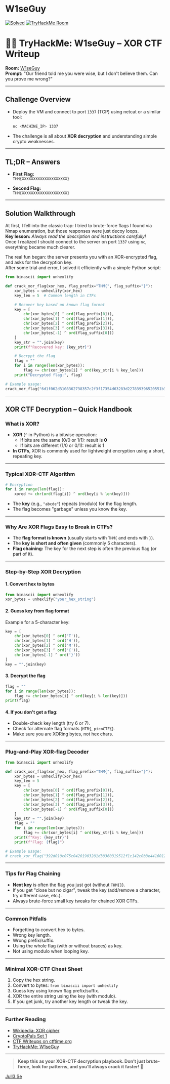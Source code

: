 # W1seGuy
[![Solved](https://img.shields.io/badge/Solved%20By-Jull3Hax0r-blue?style=flat-square&logo=gnu-bash)](https://tryhackme.com/p/Jull3)
[![TryHackMe Room](https://img.shields.io/badge/TryHackMe-Chill%20Hack-success?style=flat-square&logo=tryhackme)](https://tryhackme.com/room/w1seguy)

# 🧙‍♂️ TryHackMe: W1seGuy – XOR CTF Writeup

**Room:** [W1seGuy](https://tryhackme.com/room/w1seguy)  
**Prompt:** "Our friend told me you were wise, but I don't believe them. Can you prove me wrong?"  

---

## Challenge Overview

- Deploy the VM and connect to port `1337` (TCP) using netcat or a similar tool:
  ```bash
  nc <MACHINE_IP> 1337
  ```
- The challenge is all about **XOR decryption** and understanding simple crypto weaknesses.

---

## TL;DR – Answers

- **First Flag:**  
  `THM{XXXXXXXXXXXXXXXXXXXX}`

- **Second Flag:**  
  `THM{XXXXXXXXXXXXXXXXXXXX}`

---

## Solution Walkthrough

At first, I fell into the classic trap: I tried to brute-force flags I found via Nmap enumeration, but those responses were just decoy loops.  
**Key lesson:** *Always read the description and instructions carefully!*  
Once I realized I should connect to the server on port `1337` using `nc`, everything became much clearer.

The real fun began: the server presents you with an XOR-encrypted flag, and asks for the decryption key.  
After some trial and error, I solved it efficiently with a simple Python script:

```python
from binascii import unhexlify

def crack_xor_flag(xor_hex, flag_prefix="THM{", flag_suffix="}"):
    xor_bytes = unhexlify(xor_hex)
    key_len = 5  # Common length in CTFs

    # Recover key based on known flag format
    key = [
        chr(xor_bytes[0] ^ ord(flag_prefix[0])),
        chr(xor_bytes[1] ^ ord(flag_prefix[1])),
        chr(xor_bytes[2] ^ ord(flag_prefix[2])),
        chr(xor_bytes[3] ^ ord(flag_prefix[3])),
        chr(xor_bytes[-1] ^ ord(flag_suffix[0]))
    ]
    key_str = "".join(key)
    print(f"Recovered key: {key_str}")

    # Decrypt the flag
    flag = ""
    for i in range(len(xor_bytes)):
        flag += chr(xor_bytes[i] ^ ord(key_str[i % key_len]))
    print("Decrypted flag:", flag)

# Example usage:
crack_xor_flag("6d1f062d3108362738357c2f3f17354d63283d227839396520551b323e144b233266344b2f04243c")
```

---

## XOR CTF Decryption – Quick Handbook

### What is XOR?

- **XOR** (`^` in Python) is a bitwise operation:
  - If bits are the same (0/0 or 1/1): result is **0**
  - If bits are different (1/0 or 0/1): result is **1**
- **In CTFs**, XOR is commonly used for lightweight encryption using a short, repeating key.

---

### Typical XOR-CTF Algorithm

```python
# Encryption
for i in range(len(flag)):
    xored += chr(ord(flag[i]) ^ ord(key[i % len(key)]))
```
- The **key** (e.g., `"abcde"`) repeats (modulo) for the flag length.
- The flag becomes "garbage" unless you know the key.

---

### Why Are XOR Flags Easy to Break in CTFs?

- The **flag format is known** (usually starts with `THM{` and ends with `}`).
- The **key is short and often given** (commonly 5 characters).
- **Flag chaining:** The key for the next step is often the previous flag (or part of it).

---

### Step-by-Step XOR Decryption

#### 1. Convert hex to bytes

```python
from binascii import unhexlify
xor_bytes = unhexlify("your_hex_string")
```

#### 2. Guess key from flag format

Example for a 5-character key:
```python
key = [
    chr(xor_bytes[0] ^ ord('T')),
    chr(xor_bytes[1] ^ ord('H')),
    chr(xor_bytes[2] ^ ord('M')),
    chr(xor_bytes[3] ^ ord('{')),
    chr(xor_bytes[-1] ^ ord('}'))
]
key = "".join(key)
```

#### 3. Decrypt the flag

```python
flag = ""
for i in range(len(xor_bytes)):
    flag += chr(xor_bytes[i] ^ ord(key[i % len(key)]))
print(flag)
```

#### 4. If you don't get a flag:

- Double-check key length (try 6 or 7).
- Check for alternate flag formats (`HTB{`, `picoCTF{`).
- Make sure you are XORing bytes, not hex chars.

---

### Plug-and-Play XOR-flag Decoder

```python
from binascii import unhexlify

def crack_xor_flag(xor_hex, flag_prefix="THM{", flag_suffix="}"):
    xor_bytes = unhexlify(xor_hex)
    key_len = 5
    key = [
        chr(xor_bytes[0] ^ ord(flag_prefix[0])),
        chr(xor_bytes[1] ^ ord(flag_prefix[1])),
        chr(xor_bytes[2] ^ ord(flag_prefix[2])),
        chr(xor_bytes[3] ^ ord(flag_prefix[3])),
        chr(xor_bytes[-1] ^ ord(flag_suffix[0]))
    ]
    key_str = "".join(key)
    flag = ""
    for i in range(len(xor_bytes)):
        flag += chr(xor_bytes[i] ^ ord(key_str[i % key_len]))
    print(f"Key: {key_str}")
    print(f"Flag: {flag}")

# Example usage:
# crack_xor_flag("392d010c075c04201903281d38360319512f1c142c0b3e44160129351f221f113547021f1d03050a")
```

---

### Tips for Flag Chaining

- **Next key** is often the flag you just got (without `THM{}`).
- If you get "close but no cigar", tweak the key (add/remove a character, try different case, etc.).
- Always brute-force small key tweaks for chained XOR CTFs.

---

### Common Pitfalls

- Forgetting to convert hex to bytes.
- Wrong key length.
- Wrong prefix/suffix.
- Using the whole flag (with or without braces) as key.
- Not using modulo when looping key.

---

### Minimal XOR-CTF Cheat Sheet

1. Copy the hex string.
2. Convert to bytes: `from binascii import unhexlify`
3. Guess key using known flag prefix/suffix.
4. XOR the entire string using the key (with modulo).
5. If you get junk, try another key length or tweak the key.

---

### Further Reading

- [Wikipedia: XOR cipher](https://en.wikipedia.org/wiki/XOR_cipher)
- [CryptoPals Set 1](https://cryptopals.com/sets/1)
- [CTF Writeups on ctftime.org](https://ctftime.org/writeups)
- [TryHackMe: W1seGuy](https://tryhackme.com/room/w1seguy)

---

> **Keep this as your XOR-CTF decryption playbook. Don’t just brute-force, look for patterns, and you’ll always crack it faster! 🚩**
<p><a href="https://jull3.se">Jull3.Se</a></p>

